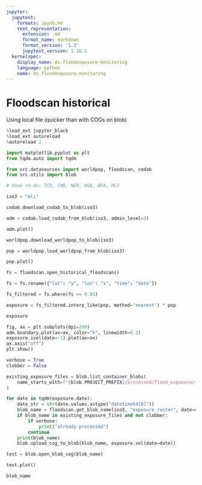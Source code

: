 ```yaml
---
jupyter:
  jupytext:
    formats: ipynb,md
    text_representation:
      extension: .md
      format_name: markdown
      format_version: '1.3'
      jupytext_version: 1.16.1
  kernelspec:
    display_name: ds-floodexposure-monitoring
    language: python
    name: ds-floodexposure-monitoring
---
```


# Floodscan historical

Using local file (quicker than with COGs on blob)

```python
%load_ext jupyter_black
%load_ext autoreload
%autoreload 2
```

```python
import matplotlib.pyplot as plt
from tqdm.auto import tqdm

from src.datasources import worldpop, floodscan, codab
from src.utils import blob
```

```python
# done re-do: TCD, CMR, NER, NGA, BFA, MLI
```

```python
iso3 = "mli"
```

```python
codab.download_codab_to_blob(iso3)
```

```python
adm = codab.load_codab_from_blob(iso3, admin_level=2)
```

```python
adm.plot()
```

```python
worldpop.download_worldpop_to_blob(iso3)
```

```python
pop = worldpop.load_worldpop_from_blob(iso3)
```

```python
pop.plot()
```

```python
fs = floodscan.open_historical_floodscan()
```

```python
fs = fs.rename({"lat": "y", "lon": "x", "time": "date"})
```

```python
fs_filtered = fs.where(fs >= 0.05)
```

```python
exposure = fs_filtered.interp_like(pop, method="nearest") * pop
```

```python
exposure
```

```python
fig, ax = plt.subplots(dpi=200)
adm.boundary.plot(ax=ax, color="k", linewidth=0.2)
exposure.isel(date=-1).plot(ax=ax)
ax.axis("off")
plt.show()
```

```python
verbose = True
clobber = False

existing_exposure_files = blob.list_container_blobs(
    name_starts_with=f"{blob.PROJECT_PREFIX}/processed/flood_exposure/{iso3}/"
)

for date in tqdm(exposure.date):
    date_str = str(date.values.astype("datetime64[D]"))
    blob_name = floodscan.get_blob_name(iso3, "exposure_raster", date=date_str)
    if blob_name in existing_exposure_files and not clobber:
        if verbose:
            print("already processed")
        continue
    print(blob_name)
    blob.upload_cog_to_blob(blob_name, exposure.sel(date=date))
```

```python
test = blob.open_blob_cog(blob_name)
```

```python
test.plot()
```

```python
blob_name
```
